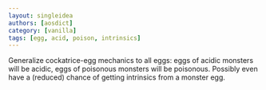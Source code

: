 ```yaml
---
layout: singleidea
authors: [aosdict]
category: [vanilla]
tags: [egg, acid, poison, intrinsics]
---
```

Generalize cockatrice-egg mechanics to all eggs: eggs of acidic monsters will be acidic, eggs of poisonous monsters will be poisonous. Possibly even have a (reduced) chance of getting intrinsics from a monster egg.
